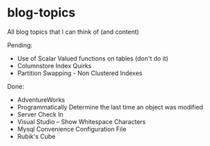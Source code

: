 blog-topics
===========

All blog topics that I can think of (and content)

Pending:
 - Use of Scalar Valued functions on tables (don't do it)
 - Columnstore Index Quirks
 - Partition Swapping - Non Clustered Indexes

Done:
 - AdventureWorks
 - Programmatically Determine the last time an object was modified
 - Server Check In
 - Visual Studio – Show Whitespace Characters
 - Mysql Convenience Configuration File
 - Rubik's Cube